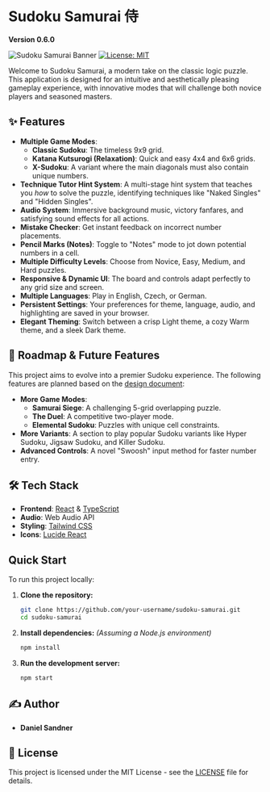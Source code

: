 # Sudoku Samurai 侍

**Version 0.6.0**

![Sudoku Samurai Banner](https://img.shields.io/badge/Sudoku-Samurai-red?style=for-the-badge&logo=data:image/svg+xml;base64,PHN2ZyB4bWxucz0iaHR0cDovL3d3dy53My5vcmcvMjAwMC9zdmciIHdpZHRoPSIyNCIgaGVpZ2h0PSIyNCIgdmlld0JveD0iMCAwIDI0IDI0IiBmaWxsPSJub25lIiBzdHJva2U9IndoaXRlIiBzdHJva2Utd2lkdGg9IjIiIHN0cm9rZS1saW5lY2FwPSJyb3VuZCIgc3Ryb2tlLWxpbmVqb2luPSJyb3VuZCI+PHBhdGggZD0iTTMgM2g3djdoLTd6Ii8+PHBhdGggZD0iTTE0IDNoN3Y3aC03eiIvPjxwYXRoIGQ0iTTE0IDE0aDdoN3Y3aC03eiIvPjxwYXRoIGQ0iTTMgMTRoN3Y3aC03eiIvPjwvc3ZnPg==)
[![License: MIT](https://img.shields.io/badge/License-MIT-yellow.svg?style=flat-square)](https://opensource.org/licenses/MIT)

Welcome to Sudoku Samurai, a modern take on the classic logic puzzle. This application is designed for an intuitive and aesthetically pleasing gameplay experience, with innovative modes that will challenge both novice players and seasoned masters.

## ✨ Features

-   **Multiple Game Modes**:
    -   **Classic Sudoku**: The timeless 9x9 grid.
    -   **Katana Kutsurogi (Relaxation)**: Quick and easy 4x4 and 6x6 grids.
    -   **X-Sudoku**: A variant where the main diagonals must also contain unique numbers.
-   **Technique Tutor Hint System**: A multi-stage hint system that teaches you *how* to solve the puzzle, identifying techniques like "Naked Singles" and "Hidden Singles".
-   **Audio System**: Immersive background music, victory fanfares, and satisfying sound effects for all actions.
-   **Mistake Checker**: Get instant feedback on incorrect number placements.
-   **Pencil Marks (Notes)**: Toggle to "Notes" mode to jot down potential numbers in a cell.
-   **Multiple Difficulty Levels**: Choose from Novice, Easy, Medium, and Hard puzzles.
-   **Responsive & Dynamic UI**: The board and controls adapt perfectly to any grid size and screen.
-   **Multiple Languages**: Play in English, Czech, or German.
-   **Persistent Settings**: Your preferences for theme, language, audio, and highlighting are saved in your browser.
-   **Elegant Theming**: Switch between a crisp Light theme, a cozy Warm theme, and a sleek Dark theme.

## 🚀 Roadmap & Future Features

This project aims to evolve into a premier Sudoku experience. The following features are planned based on the [design document](./docs/development/plan.md):

-   **More Game Modes**:
    -   **Samurai Siege**: A challenging 5-grid overlapping puzzle.
    -   **The Duel**: A competitive two-player mode.
    -   **Elemental Sudoku**: Puzzles with unique cell constraints.
-   **More Variants**: A section to play popular Sudoku variants like Hyper Sudoku, Jigsaw Sudoku, and Killer Sudoku.
-   **Advanced Controls**: A novel "Swoosh" input method for faster number entry.

## 🛠️ Tech Stack

-   **Frontend**: [React](https://reactjs.org/) & [TypeScript](https://www.typescriptlang.org/)
-   **Audio**: Web Audio API
-   **Styling**: [Tailwind CSS](https://tailwindcss.com/)
-   **Icons**: [Lucide React](https://lucide.dev/)

##  Quick Start

To run this project locally:

1.  **Clone the repository:**
    ```bash
    git clone https://github.com/your-username/sudoku-samurai.git
    cd sudoku-samurai
    ```
2.  **Install dependencies:**
    *(Assuming a Node.js environment)*
    ```bash
    npm install
    ```
3.  **Run the development server:**
    ```bash
    npm start
    ```

## ✍️ Author

-   **Daniel Sandner**

## 📄 License

This project is licensed under the MIT License - see the [LICENSE](LICENSE) file for details.
